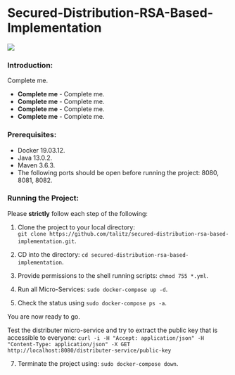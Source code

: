 # Secured-Distribution-RSA-Based-Implementation

<img src="https://i.ibb.co/gZ45j0T/Screen-Shot-2020-08-09-at-22-53-52.png" align="center">

### Introduction:
Complete me.
- <b>Complete me</b> - Complete me.
- <b>Complete me</b> - Complete me. 
- <b>Complete me</b> - Complete me.
- <b>Complete me</b> - Complete me.

### Prerequisites:

- Docker 19.03.12. 
- Java 13.0.2.
- Maven 3.6.3.
- The following ports should be open before running the project: 8080, 8081, 8082.

### Running the Project:

Please <b>strictly</b> follow each step of the following:

1) Clone the project to your local directory:</br> ```git clone https://github.com/talitz/secured-distribution-rsa-based-implementation.git```.

2) CD into the directory: ```cd secured-distribution-rsa-based-implementation```.

3) Provide permissions to the shell running scripts: ```chmod 755 *.yml```.

5) Run all Micro-Services: ```sudo docker-compose up -d```.

6) Check the status using ```sudo docker-compose ps -a```.

You are now ready to go. 

Test the distributer micro-service and try to extract the public key that is accessible to everyone:
```curl -i -H "Accept: application/json" -H "Content-Type: application/json" -X GET http://localhost:8080/distributer-service/public-key```

7) Terminate the project using: ```sudo docker-compose down```.
